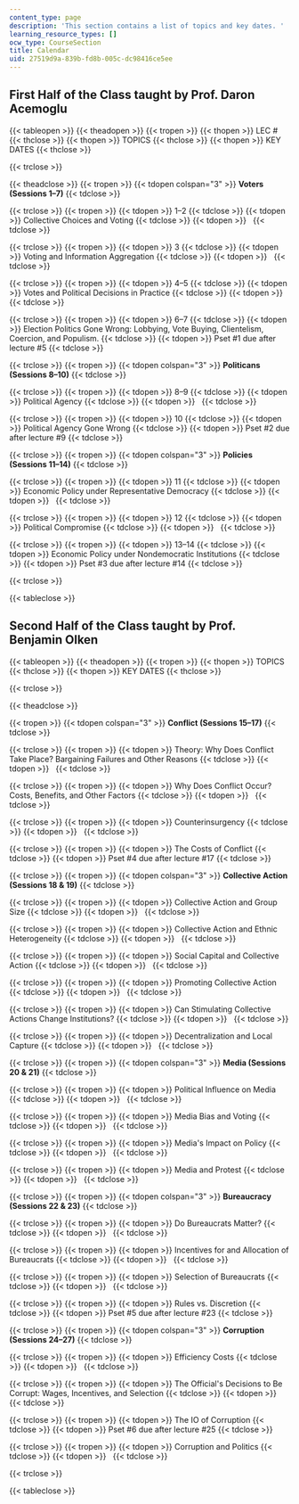 ```yaml
---
content_type: page
description: 'This section contains a list of topics and key dates. '
learning_resource_types: []
ocw_type: CourseSection
title: Calendar
uid: 27519d9a-839b-fd8b-005c-dc98416ce5ee
---
```


First Half of the Class taught by Prof. Daron Acemoglu
------------------------------------------------------

{{< tableopen >}}
{{< theadopen >}}
{{< tropen >}}
{{< thopen >}}
LEC #
{{< thclose >}}
{{< thopen >}}
TOPICS
{{< thclose >}}
{{< thopen >}}
KEY DATES
{{< thclose >}}

{{< trclose >}}

{{< theadclose >}}
{{< tropen >}}
{{< tdopen colspan="3" >}}
**Voters (Sessions 1–7)** 
{{< tdclose >}}

{{< trclose >}}
{{< tropen >}}
{{< tdopen >}}
1–2
{{< tdclose >}}
{{< tdopen >}}
Collective Choices and Voting
{{< tdclose >}}
{{< tdopen >}}
 
{{< tdclose >}}

{{< trclose >}}
{{< tropen >}}
{{< tdopen >}}
3
{{< tdclose >}}
{{< tdopen >}}
Voting and Information Aggregation
{{< tdclose >}}
{{< tdopen >}}
 
{{< tdclose >}}

{{< trclose >}}
{{< tropen >}}
{{< tdopen >}}
4–5
{{< tdclose >}}
{{< tdopen >}}
Votes and Political Decisions in Practice
{{< tdclose >}}
{{< tdopen >}}
 
{{< tdclose >}}

{{< trclose >}}
{{< tropen >}}
{{< tdopen >}}
6–7
{{< tdclose >}}
{{< tdopen >}}
Election Politics Gone Wrong: Lobbying, Vote Buying, Clientelism, Coercion, and Populism.
{{< tdclose >}}
{{< tdopen >}}
Pset #1 due after lecture #5
{{< tdclose >}}

{{< trclose >}}
{{< tropen >}}
{{< tdopen colspan="3" >}}
**Politicans (Sessions 8–10)**
{{< tdclose >}}

{{< trclose >}}
{{< tropen >}}
{{< tdopen >}}
8–9
{{< tdclose >}}
{{< tdopen >}}
Political Agency
{{< tdclose >}}
{{< tdopen >}}
 
{{< tdclose >}}

{{< trclose >}}
{{< tropen >}}
{{< tdopen >}}
10
{{< tdclose >}}
{{< tdopen >}}
Political Agency Gone Wrong
{{< tdclose >}}
{{< tdopen >}}
Pset #2 due after lecture #9
{{< tdclose >}}

{{< trclose >}}
{{< tropen >}}
{{< tdopen colspan="3" >}}
**Policies (Sessions 11–14)**
{{< tdclose >}}

{{< trclose >}}
{{< tropen >}}
{{< tdopen >}}
11
{{< tdclose >}}
{{< tdopen >}}
Economic Policy under Representative Democracy
{{< tdclose >}}
{{< tdopen >}}
 
{{< tdclose >}}

{{< trclose >}}
{{< tropen >}}
{{< tdopen >}}
12
{{< tdclose >}}
{{< tdopen >}}
Political Compromise
{{< tdclose >}}
{{< tdopen >}}
 
{{< tdclose >}}

{{< trclose >}}
{{< tropen >}}
{{< tdopen >}}
13–14
{{< tdclose >}}
{{< tdopen >}}
Economic Policy under Nondemocratic Institutions
{{< tdclose >}}
{{< tdopen >}}
Pset #3 due after lecture #14
{{< tdclose >}}

{{< trclose >}}

{{< tableclose >}}

Second Half of the Class taught by Prof. Benjamin Olken
-------------------------------------------------------

{{< tableopen >}}
{{< theadopen >}}
{{< tropen >}}
{{< thopen >}}
TOPICS
{{< thclose >}}
{{< thopen >}}
KEY DATES
{{< thclose >}}

{{< trclose >}}

{{< theadclose >}}

{{< tropen >}}
{{< tdopen colspan="3" >}}
**Conflict (Sessions 15–17)**
{{< tdclose >}}

{{< trclose >}}
{{< tropen >}}
{{< tdopen >}}
Theory: Why Does Conflict Take Place? Bargaining Failures and Other Reasons
{{< tdclose >}}
{{< tdopen >}}
 
{{< tdclose >}}

{{< trclose >}}
{{< tropen >}}
{{< tdopen >}}
Why Does Conflict Occur? Costs, Benefits, and Other Factors
{{< tdclose >}}
{{< tdopen >}}
 
{{< tdclose >}}

{{< trclose >}}
{{< tropen >}}
{{< tdopen >}}
Counterinsurgency
{{< tdclose >}}
{{< tdopen >}}
 
{{< tdclose >}}

{{< trclose >}}
{{< tropen >}}
{{< tdopen >}}
The Costs of Conflict
{{< tdclose >}}
{{< tdopen >}}
Pset #4 due after lecture #17
{{< tdclose >}}

{{< trclose >}}
{{< tropen >}}
{{< tdopen colspan="3" >}}
**Collective Action (Sessions 18 & 19)**
{{< tdclose >}}

{{< trclose >}}
{{< tropen >}}
{{< tdopen >}}
Collective Action and Group Size
{{< tdclose >}}
{{< tdopen >}}
 
{{< tdclose >}}

{{< trclose >}}
{{< tropen >}}
{{< tdopen >}}
Collective Action and Ethnic Heterogeneity
{{< tdclose >}}
{{< tdopen >}}
 
{{< tdclose >}}

{{< trclose >}}
{{< tropen >}}
{{< tdopen >}}
Social Capital and Collective Action
{{< tdclose >}}
{{< tdopen >}}
 
{{< tdclose >}}

{{< trclose >}}
{{< tropen >}}
{{< tdopen >}}
Promoting Collective Action
{{< tdclose >}}
{{< tdopen >}}
 
{{< tdclose >}}

{{< trclose >}}
{{< tropen >}}
{{< tdopen >}}
Can Stimulating Collective Actions Change Institutions?
{{< tdclose >}}
{{< tdopen >}}
 
{{< tdclose >}}

{{< trclose >}}
{{< tropen >}}
{{< tdopen >}}
Decentralization and Local Capture
{{< tdclose >}}
{{< tdopen >}}
 
{{< tdclose >}}

{{< trclose >}}
{{< tropen >}}
{{< tdopen colspan="3" >}}
**Media (Sessions 20 & 21)**
{{< tdclose >}}

{{< trclose >}}
{{< tropen >}}
{{< tdopen >}}
Political Influence on Media
{{< tdclose >}}
{{< tdopen >}}
 
{{< tdclose >}}

{{< trclose >}}
{{< tropen >}}
{{< tdopen >}}
Media Bias and Voting
{{< tdclose >}}
{{< tdopen >}}
 
{{< tdclose >}}

{{< trclose >}}
{{< tropen >}}
{{< tdopen >}}
Media's Impact on Policy
{{< tdclose >}}
{{< tdopen >}}
 
{{< tdclose >}}

{{< trclose >}}
{{< tropen >}}
{{< tdopen >}}
Media and Protest
{{< tdclose >}}
{{< tdopen >}}
 
{{< tdclose >}}

{{< trclose >}}
{{< tropen >}}
{{< tdopen colspan="3" >}}
**Bureaucracy (Sessions 22 & 23)**
{{< tdclose >}}

{{< trclose >}}
{{< tropen >}}
{{< tdopen >}}
Do Bureaucrats Matter?
{{< tdclose >}}
{{< tdopen >}}
 
{{< tdclose >}}

{{< trclose >}}
{{< tropen >}}
{{< tdopen >}}
Incentives for and Allocation of Bureaucrats
{{< tdclose >}}
{{< tdopen >}}
 
{{< tdclose >}}

{{< trclose >}}
{{< tropen >}}
{{< tdopen >}}
Selection of Bureaucrats
{{< tdclose >}}
{{< tdopen >}}
 
{{< tdclose >}}

{{< trclose >}}
{{< tropen >}}
{{< tdopen >}}
Rules vs. Discretion
{{< tdclose >}}
{{< tdopen >}}
Pset #5 due after lecture #23
{{< tdclose >}}

{{< trclose >}}
{{< tropen >}}
{{< tdopen colspan="3" >}}
**Corruption (Sessions 24–27)**
{{< tdclose >}}

{{< trclose >}}
{{< tropen >}}
{{< tdopen >}}
Efficiency Costs
{{< tdclose >}}
{{< tdopen >}}
 
{{< tdclose >}}

{{< trclose >}}
{{< tropen >}}
{{< tdopen >}}
The Official's Decisions to Be Corrupt: Wages, Incentives, and Selection
{{< tdclose >}}
{{< tdopen >}}
 
{{< tdclose >}}

{{< trclose >}}
{{< tropen >}}
{{< tdopen >}}
The IO of Corruption
{{< tdclose >}}
{{< tdopen >}}
Pset #6 due after lecture #25
{{< tdclose >}}

{{< trclose >}}
{{< tropen >}}
{{< tdopen >}}
Corruption and Politics
{{< tdclose >}}
{{< tdopen >}}
 
{{< tdclose >}}

{{< trclose >}}

{{< tableclose >}}